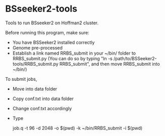 BSseeker2-tools
===============

Tools to run BSseeker2 on Hoffman2 cluster.

Before running this program, make sure:

* You have BSSeeker2 installed correctly
* Genome pre-processed
* Establish a link named RRBS_submit in your ~/bin/ folder to RRBS_submit.py (You can do so by typing "ln -s /path/to/BSSeeker2-tools/RRBS_submit.py RRBS_submit", and then move RRBS_submit into ~/bin/)

To submit jobs,

* Move into data folder
* Copy conf.txt into data folder
* Change conf.txt accordingly
* Type


    job.q -t 96 -d 2048 -o $(pwd) -k ~/bin/RRBS_submit -i $(pwd)
